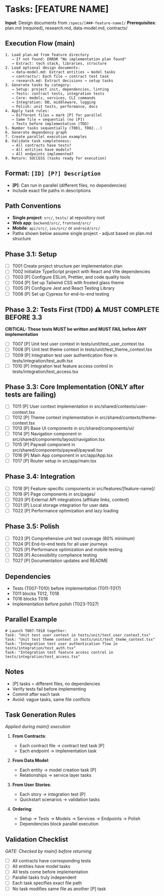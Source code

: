 # Tasks: [FEATURE NAME]

**Input**: Design documents from `/specs/[###-feature-name]/`
**Prerequisites**: plan.md (required), research.md, data-model.md, contracts/

## Execution Flow (main)
```
1. Load plan.md from feature directory
   → If not found: ERROR "No implementation plan found"
   → Extract: tech stack, libraries, structure
2. Load optional design documents:
   → data-model.md: Extract entities → model tasks
   → contracts/: Each file → contract test task
   → research.md: Extract decisions → setup tasks
3. Generate tasks by category:
   → Setup: project init, dependencies, linting
   → Tests: contract tests, integration tests
   → Core: models, services, CLI commands
   → Integration: DB, middleware, logging
   → Polish: unit tests, performance, docs
4. Apply task rules:
   → Different files = mark [P] for parallel
   → Same file = sequential (no [P])
   → Tests before implementation (TDD)
5. Number tasks sequentially (T001, T002...)
6. Generate dependency graph
7. Create parallel execution examples
8. Validate task completeness:
   → All contracts have tests?
   → All entities have models?
   → All endpoints implemented?
9. Return: SUCCESS (tasks ready for execution)
```

## Format: `[ID] [P?] Description`
- **[P]**: Can run in parallel (different files, no dependencies)
- Include exact file paths in descriptions

## Path Conventions
- **Single project**: `src/`, `tests/` at repository root
- **Web app**: `backend/src/`, `frontend/src/`
- **Mobile**: `api/src/`, `ios/src/` or `android/src/`
- Paths shown below assume single project - adjust based on plan.md structure

## Phase 3.1: Setup
- [ ] T001 Create project structure per implementation plan
- [ ] T002 Initialize TypeScript project with React and Vite dependencies
- [ ] T003 [P] Configure ESLint, Prettier, and code quality tools
- [ ] T004 [P] Set up Tailwind CSS with frosted glass theme
- [ ] T005 [P] Configure Jest and React Testing Library
- [ ] T006 [P] Set up Cypress for end-to-end testing

## Phase 3.2: Tests First (TDD) ⚠️ MUST COMPLETE BEFORE 3.3
**CRITICAL: These tests MUST be written and MUST FAIL before ANY implementation**
- [ ] T007 [P] Unit test user context in tests/unit/test_user_context.tsx
- [ ] T008 [P] Unit test theme context in tests/unit/test_theme_context.tsx
- [ ] T009 [P] Integration test user authentication flow in tests/integration/test_auth.tsx
- [ ] T010 [P] Integration test feature access control in tests/integration/test_access.tsx

## Phase 3.3: Core Implementation (ONLY after tests are failing)
- [ ] T011 [P] User context implementation in src/shared/contexts/user-context.tsx
- [ ] T012 [P] Theme context implementation in src/shared/contexts/theme-context.tsx
- [ ] T013 [P] Base UI components in src/shared/components/ui/
- [ ] T014 [P] Navigation component in src/shared/components/layout/navigation.tsx
- [ ] T015 [P] Paywall component in src/shared/components/paywall/paywall.tsx
- [ ] T016 [P] Main App component in src/app/App.tsx
- [ ] T017 [P] Router setup in src/app/main.tsx

## Phase 3.4: Integration
- [ ] T018 [P] Feature-specific components in src/features/[feature-name]/
- [ ] T019 [P] Page components in src/pages/
- [ ] T020 [P] External API integrations (affiliate links, content)
- [ ] T021 [P] Local storage integration for user data
- [ ] T022 [P] Performance optimization and lazy loading

## Phase 3.5: Polish
- [ ] T023 [P] Comprehensive unit test coverage (80% minimum)
- [ ] T024 [P] End-to-end tests for all user journeys
- [ ] T025 [P] Performance optimization and mobile testing
- [ ] T026 [P] Accessibility compliance testing
- [ ] T027 [P] Documentation updates and README

## Dependencies
- Tests (T007-T010) before implementation (T011-T017)
- T011 blocks T012, T018
- T016 blocks T018
- Implementation before polish (T023-T027)

## Parallel Example
```
# Launch T007-T010 together:
Task: "Unit test user context in tests/unit/test_user_context.tsx"
Task: "Unit test theme context in tests/unit/test_theme_context.tsx"
Task: "Integration test user authentication flow in tests/integration/test_auth.tsx"
Task: "Integration test feature access control in tests/integration/test_access.tsx"
```

## Notes
- [P] tasks = different files, no dependencies
- Verify tests fail before implementing
- Commit after each task
- Avoid: vague tasks, same file conflicts

## Task Generation Rules
*Applied during main() execution*

1. **From Contracts**:
   - Each contract file → contract test task [P]
   - Each endpoint → implementation task
   
2. **From Data Model**:
   - Each entity → model creation task [P]
   - Relationships → service layer tasks
   
3. **From User Stories**:
   - Each story → integration test [P]
   - Quickstart scenarios → validation tasks

4. **Ordering**:
   - Setup → Tests → Models → Services → Endpoints → Polish
   - Dependencies block parallel execution

## Validation Checklist
*GATE: Checked by main() before returning*

- [ ] All contracts have corresponding tests
- [ ] All entities have model tasks
- [ ] All tests come before implementation
- [ ] Parallel tasks truly independent
- [ ] Each task specifies exact file path
- [ ] No task modifies same file as another [P] task